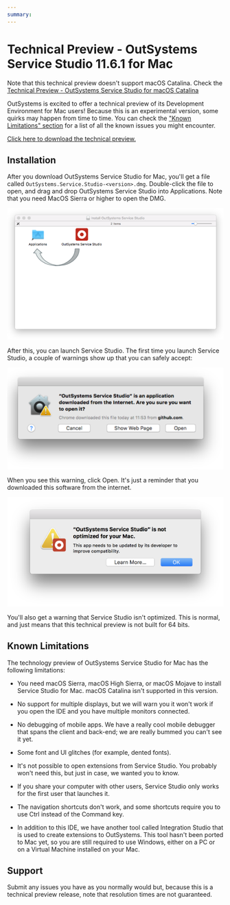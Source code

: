 ```yaml
---
summary:
---
```


# Technical Preview - OutSystems Service Studio 11.6.1 for Mac

<div class="info" markdown="1">

Note that this technical preview doesn't support macOS Catalina. Check the [Technical Preview - OutSystems Service Studio for macOS Catalina](tp-service-studio-mac.md)

</div>

OutSystems is excited to offer a technical preview of its Development Environment for Mac users! Because this is an experimental version, some quirks may happen from time to time. You can check the ["Known Limitations" section](#known-limitations) for a list of all the known issues you might encounter.

[Click here to download the technical preview.](https://www.outsystems.com/Downloads/ScreenDetails.aspx?MajorVersion=11&ReleaseId=19351&ComponentName=Development+Environment)

## Installation

After you download OutSystems Service Studio for Mac, you'll get a file called `OutSystems.Service.Studio-<version>.dmg`. Double-click the file to open, and drag and drop OutSystems Service Studio into Applications. Note that you need MacOS Sierra or higher to open the DMG.

![ ](images/service-studio-mac_0.png)

After this, you can launch Service Studio. The first time you launch Service Studio, a couple of warnings show up that you can safely accept:

![ ](images/service-studio-mac_1.png)

When you see this warning, click Open. It's just a reminder that you downloaded this software from the internet.

![ ](images/service-studio-mac_2.png)

You'll also get a warning that Service Studio isn't optimized. This is normal, and just means that this technical preview is not built for 64 bits.

## Known Limitations

The technology preview of OutSystems Service Studio for Mac has the following limitations:

* You need macOS Sierra, macOS High Sierra, or macOS Mojave to install Service Studio for Mac. macOS Catalina isn't supported in this version.

* No support for multiple displays, but we will warn you it won't work if you open the IDE and you have multiple monitors connected.

* No debugging of mobile apps. We have a really cool mobile debugger that spans the client and back-end; we are really bummed you can't see it yet.

* Some font and UI glitches (for example, dented fonts).

* It's not possible to open extensions from Service Studio. You probably won't need this, but just in case, we wanted you to know.

* If you share your computer with other users, Service Studio only works for the first user that launches it.

* The navigation shortcuts don't work, and some shortcuts require you to use Ctrl instead of the Command key.

* In addition to this IDE, we have another tool called Integration Studio that is used to create extensions to OutSystems. This tool hasn't been ported to Mac yet, so you are still required to use Windows, either on a PC or on a Virtual Machine installed on your Mac.

## Support

Submit any issues you have as you normally would but, because this is a technical preview release, note that resolution times are not guaranteed.
